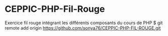 # CEPPIC-PHP-Fil-Rouge

Exercice fil rouge intégrant les différents composants du cours de PHP
$ git remote add origin https://github.com/sonya76/CEPPIC-PHP-FIL-ROUGE.git
